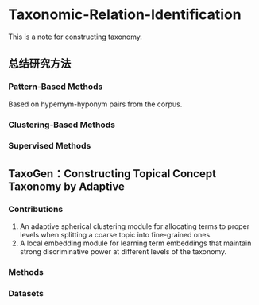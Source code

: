 # Taxonomic-Relation-Identification
This is a note for constructing taxonomy.
## 总结研究方法
### Pattern-Based Methods
Based on hypernym-hyponym pairs from the corpus.
### Clustering-Based Methods
### Supervised Methods

## TaxoGen：Constructing Topical Concept Taxonomy by Adaptive
### Contributions
1. An adaptive spherical clustering module for allocating terms to proper levels when splitting a coarse topic into fine-grained ones.
2. A local embedding module for learning term embeddings that maintain strong discriminative power at different levels of the taxonomy. 
### Methods
### Datasets


